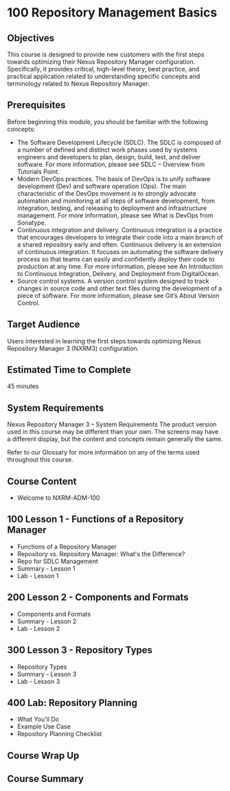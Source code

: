 # 100 Repository Management Basics

## Objectives
This course is designed to provide new customers with the first steps towards optimizing their Nexus Repository Manager configuration. Specifically, it provides critical, high-level theory, best practice, and practical application related to understanding specific concepts and terminology related to Nexus Repository Manager.

## Prerequisites
Before beginning this module, you should be familiar with the following concepts:

- The Software Development Lifecycle (SDLC). The SDLC is composed of a number of defined and distinct work phases used by systems engineers and developers to plan, design, build, test, and deliver software. For more information, please see SDLC – Overview from Tutorials Point.
- Modern DevOps practices. The basis of DevOps is to unify software development (Dev) and software operation (Ops). The main characteristic of the DevOps movement is to strongly advocate automation and monitoring at all steps of software development, from integration, testing, and releasing to deployment and infrastructure management. For more information, please see What is DevOps from Sonatype.
- Continuous integration and delivery. Continuous integration is a practice that encourages developers to integrate their code into a main branch of a shared repository early and often. Continuous delivery is an extension of continuous integration. It focuses on automating the software delivery process so that teams can easily and confidently deploy their code to production at any time. For more information, please see An Introduction to Continuous Integration, Delivery, and Deployment from DigitalOcean.
- Source control systems. A version control system designed to track changes in source code and other text files during the development of a piece of software. For more information, please see Git’s About Version Control.

## Target Audience
Users interested in learning the first steps towards optimizing Nexus Repository Manager 3 (NXRM3) configuration.

## Estimated Time to Complete
45 minutes

## System Requirements
Nexus Repository Manager 3 – System Requirements
The product version used in this course may be different than your own. The screens may have a different display, but the content and concepts remain generally the same.

Refer to our Glossary for more information on any of the terms used throughout this course.

## Course Content
- Welcome to NXRM-ADM-100

## 100 Lesson 1 - Functions of a Repository Manager
- Functions of a Repository Manager
- Repository vs. Repository Manager: What's the Difference?
- Repo for SDLC Management
- Summary - Lesson 1
- Lab - Lesson 1

## 200 Lesson 2 - Components and Formats
- Components and Formats
- Summary - Lesson 2
- Lab - Lesson 2

## 300 Lesson 3 - Repository Types
- Repository Types
- Summary - Lesson 3
- Lab - Lesson 3

## 400 Lab: Repository Planning
- What You'll Do
- Example Use Case
- Repository Planning Checklist

## Course Wrap Up

## Course Summary
